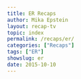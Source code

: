 ```yaml
---
title: ER Recaps
author: Mika Epstein
layout: recap-tv
topic: index
permalink: /recaps/er/
categories: ["Recaps"]
tags: ["ER"]
showslug: er
date: 2015-10-10
---
```

